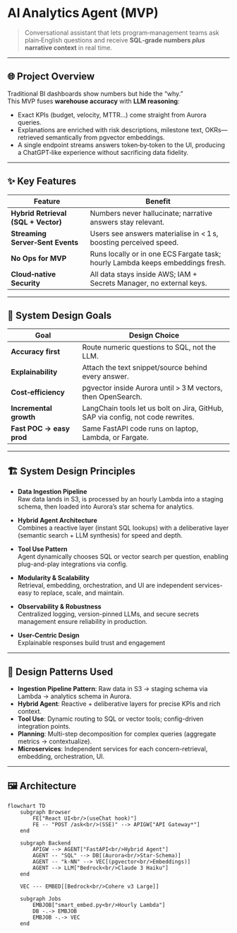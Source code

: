 # AI Analytics Agent (MVP)

> Conversational assistant that lets program‑management teams ask plain‑English questions and receive **SQL‑grade numbers _plus_ narrative context** in real time.

---

## 🌐  Project Overview
Traditional BI dashboards show numbers but hide the “why.”  
This MVP fuses **warehouse accuracy** with **LLM reasoning**:

* Exact KPIs (budget, velocity, MTTR…) come straight from Aurora queries.  
* Explanations are enriched with risk descriptions, milestone text, OKRs—retrieved semantically from pgvector embeddings.  
* A single endpoint streams answers token‑by‑token to the UI, producing a ChatGPT‑like experience without sacrificing data fidelity.

---

## ✨  Key Features

| Feature | Benefit |
|---------|---------|
| **Hybrid Retrieval (SQL + Vector)** | Numbers never hallucinate; narrative answers stay relevant. |
| **Streaming Server‑Sent Events** | Users see answers materialise in < 1 s, boosting perceived speed. |
| **No Ops for MVP** | Runs locally or in one ECS Fargate task; hourly Lambda keeps embeddings fresh. |
| **Cloud‑native Security** | All data stays inside AWS; IAM + Secrets Manager, no external keys. |

---

## 🎯  System Design Goals

| Goal | Design Choice |
|------|---------------|
| **Accuracy first** | Route numeric questions to SQL, not the LLM. |
| **Explainability** | Attach the text snippet/source behind every answer. |
| **Cost‑efficiency** | pgvector inside Aurora until > 3 M vectors, then OpenSearch. |
| **Incremental growth** | LangChain tools let us bolt on Jira, GitHub, SAP via config, not code rewrites. |
| **Fast POC → easy prod** | Same FastAPI code runs on laptop, Lambda, or Fargate. |

---
## 🏗️ System Design Principles

- **Data Ingestion Pipeline**  
  Raw data lands in S3, is processed by an hourly Lambda into a staging schema, then loaded into Aurora’s star schema for analytics.

- **Hybrid Agent Architecture**  
  Combines a reactive layer (instant SQL lookups) with a deliberative layer (semantic search + LLM synthesis) for speed and depth.

- **Tool Use Pattern**  
  Agent dynamically chooses SQL or vector search per question, enabling plug-and-play integrations via config.

- **Modularity & Scalability**  
  Retrieval, embedding, orchestration, and UI are independent services-easy to replace, scale, and maintain.

- **Observability & Robustness**  
  Centralized logging, version-pinned LLMs, and secure secrets management ensure reliability in production.

- **User-Centric Design**  
  Explainable responses build trust and engagement

--- 
## 🧩 Design Patterns Used

- **Ingestion Pipeline Pattern**: Raw data in S3 → staging schema via Lambda → analytics schema in Aurora.
- **Hybrid Agent**: Reactive + deliberative layers for precise KPIs and rich context.  
- **Tool Use**: Dynamic routing to SQL or vector tools; config-driven integration points.  
- **Planning**: Multi-step decomposition for complex queries (aggregate metrics → contextualize).  
- **Microservices**: Independent services for each concern-retrieval, embedding, orchestration, UI.

---
## 🖼️  Architecture

```mermaid
flowchart TD
    subgraph Browser
        FE["React UI<br/>(useChat hook)"]
        FE -- "POST /ask<br/>(SSE)" --> APIGW["API Gateway*"]
    end

    subgraph Backend
        APIGW --> AGENT["FastAPI<br/>Hybrid Agent"]
        AGENT -- "SQL" --> DB[(Aurora<br/>Star‑Schema)]
        AGENT -- "k‑NN" --> VEC[(pgvector<br/>Embeddings)]
        AGENT --> LLM["Bedrock<br/>Claude 3 Haiku"]
    end

    VEC --- EMBED[[Bedrock<br/>Cohere v3 Large]]

    subgraph Jobs
        EMBJOB["smart_embed.py<br/>Hourly Lambda"]
        DB -.-> EMBJOB
        EMBJOB -.-> VEC
    end


